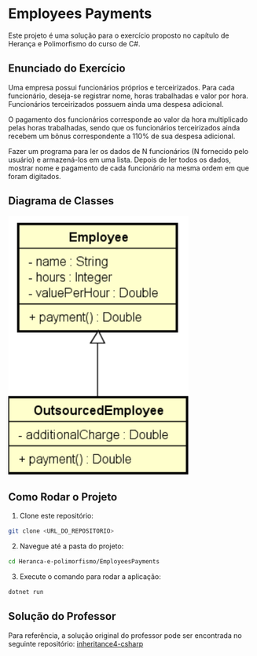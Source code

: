# Employees Payments

Este projeto é uma solução para o exercício proposto no capítulo de Herança e Polimorfismo do curso de C#.

## Enunciado do Exercício

Uma empresa possui funcionários próprios e terceirizados.
Para cada funcionário, deseja-se registrar nome, horas trabalhadas e valor por hora. Funcionários terceirizados possuem ainda uma despesa adicional.

O pagamento dos funcionários corresponde ao valor da hora multiplicado pelas horas trabalhadas, sendo que os funcionários terceirizados ainda recebem um bônus correspondente a 110% de sua despesa adicional.

Fazer um programa para ler os dados de N funcionários (N fornecido pelo usuário) e armazená-los em uma lista. Depois de ler todos os dados, mostrar nome e pagamento de cada funcionário na mesma ordem em que foram digitados.

## Diagrama de Classes

![Diagrama de Classes](ClassDiagram.png)

## Como Rodar o Projeto

1.  Clone este repositório:
  ```bash
  git clone <URL_DO_REPOSITORIO>
  ```
2.  Navegue até a pasta do projeto:
  ```bash
  cd Heranca-e-polimorfismo/EmployeesPayments
  ```
3.  Execute o comando para rodar a aplicação:
  ```bash
  dotnet run
  ```

## Solução do Professor

Para referência, a solução original do professor pode ser encontrada no seguinte repositório:
[inheritance4-csharp](https://github.com/acenelio/inheritance4-csharp)

